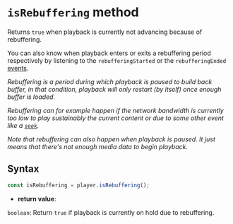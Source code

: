 # `isRebuffering` method

Returns `true` when playback is currently not advancing because of
rebuffering.

You can also know when playback enters or exits a rebuffering period
respectively by listening to the `rebufferingStarted` or the `rebufferingEnded`
[events](../Player_Events.md).

_Rebuffering is a period during which playback is paused to build back buffer,
in that condition, playback will only restart (by itself) once enough buffer
is loaded._

_Rebuffering can for example happen if the network bandwidth is currently too
low to play sustainably the current content or due to some other event like
a [`seek`](../Position_Control/seek.md)._

_Note that rebuffering can also happen when playback is paused. It just means
that there's not enough media data to begin playback._

## Syntax

```js
const isRebuffering = player.isRebuffering();
```

- **return value**:

`boolean`: Return `true` if playback is currently on hold due to rebuffering.
